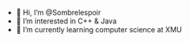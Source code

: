 - 👋 Hi, I’m @Sombrelespoir
- 👀 I’m interested in C++ & Java
- 🌱 I’m currently learning computer science at XMU


<!---
Sombrelespoir/Sombrelespoir is a ✨ special ✨ repository because its `README.md` (this file) appears on your GitHub profile.
You can click the Preview link to take a look at your changes.
--->
